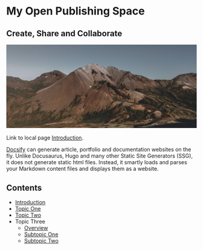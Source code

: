 # My **Open Publishing** Space

## Create, Share and Collaborate

![Photo of Mountain](images/mountain.jpg)

Link to local page [Introduction](introduction.md).

[Docsify](https://docsify.js.org/#/) can generate article, portfolio and documentation websites on the fly. Unlike Docusaurus, Hugo and many other Static Site Generators (SSG), it does not generate static html files. Instead, it smartly loads and parses your Markdown content files and displays them as a website.

## Contents
- [Introduction](introduction.md)
- [Topic One](topic-one.md)
- [Topic Two](topic-two.md)
- Topic Three
  - [Overview](topic-three/overview.md "Overview Chapter 3")
  - [Subtopic One](topic-three/subtopic-one.md "Topic Three, Subtopic One")
  - [Subtopic Two](topic-three/subtopic-two.md "Topic Three, Subtopic Two")